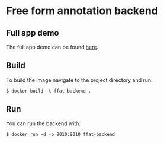 # Free form annotation backend

## Full app demo
The full app demo can be found [here](https://ffat-promo.herokuapp.com/demo).

## Build
To build the image navigate to the project directory and run:
```console
$ docker build -t ffat-backend .
```

## Run
You can run the backend with:
```console
$ docker run -d -p 8010:8010 ffat-backend
```
